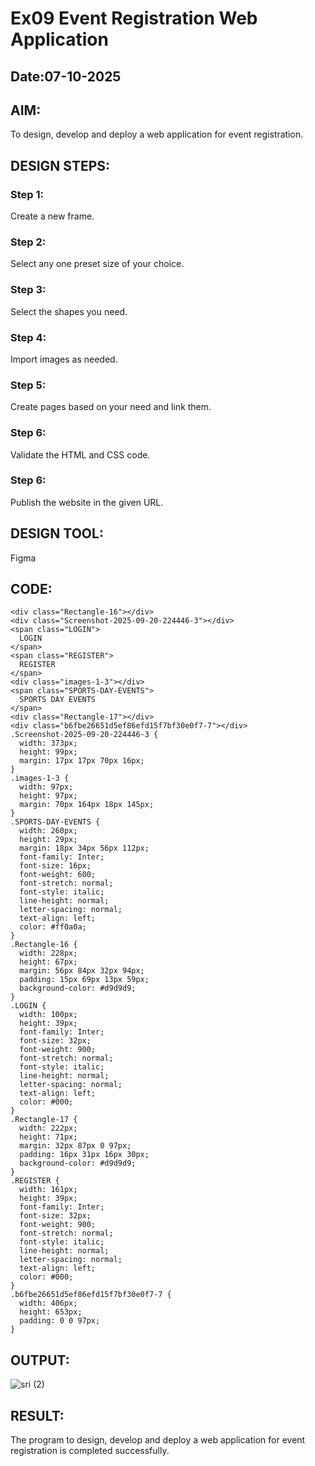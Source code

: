 # Ex09 Event Registration Web Application
## Date:07-10-2025

## AIM:
To design, develop and deploy a web application for event registration.

## DESIGN STEPS:

### Step 1:
Create a new frame.

### Step 2:
Select any one preset size of your choice.

### Step 3:
Select the shapes you need.

### Step 4:
Import images as needed.

### Step 5:
Create pages based on your need and link them.

### Step 6:

Validate the HTML and CSS code.

### Step 6:

Publish the website in the given URL.

## DESIGN TOOL:
Figma

## CODE:
```
<div class="Rectangle-16"></div>
<div class="Screenshot-2025-09-20-224446-3"></div>
<span class="LOGIN">
  LOGIN
</span>
<span class="REGISTER">
  REGISTER
</span>
<div class="images-1-3"></div>
<span class="SPORTS-DAY-EVENTS">
  SPORTS DAY EVENTS
</span>
<div class="Rectangle-17"></div>
<div class="b6fbe26651d5ef86efd15f7bf30e0f7-7"></div>
.Screenshot-2025-09-20-224446-3 {
  width: 373px;
  height: 99px;
  margin: 17px 17px 70px 16px;
}
.images-1-3 {
  width: 97px;
  height: 97px;
  margin: 70px 164px 18px 145px;
}
.SPORTS-DAY-EVENTS {
  width: 260px;
  height: 29px;
  margin: 18px 34px 56px 112px;
  font-family: Inter;
  font-size: 16px;
  font-weight: 600;
  font-stretch: normal;
  font-style: italic;
  line-height: normal;
  letter-spacing: normal;
  text-align: left;
  color: #ff0a0a;
}
.Rectangle-16 {
  width: 228px;
  height: 67px;
  margin: 56px 84px 32px 94px;
  padding: 15px 69px 13px 59px;
  background-color: #d9d9d9;
}
.LOGIN {
  width: 100px;
  height: 39px;
  font-family: Inter;
  font-size: 32px;
  font-weight: 900;
  font-stretch: normal;
  font-style: italic;
  line-height: normal;
  letter-spacing: normal;
  text-align: left;
  color: #000;
}
.Rectangle-17 {
  width: 222px;
  height: 71px;
  margin: 32px 87px 0 97px;
  padding: 16px 31px 16px 30px;
  background-color: #d9d9d9;
}
.REGISTER {
  width: 161px;
  height: 39px;
  font-family: Inter;
  font-size: 32px;
  font-weight: 900;
  font-stretch: normal;
  font-style: italic;
  line-height: normal;
  letter-spacing: normal;
  text-align: left;
  color: #000;
}
.b6fbe26651d5ef86efd15f7bf30e0f7-7 {
  width: 406px;
  height: 653px;
  padding: 0 0 97px;
}
```


## OUTPUT:
![sri (2)](https://github.com/user-attachments/assets/759df396-097e-4062-af6b-977f680c9a8d)



## RESULT:
The program to design, develop and deploy a web application for event registration is completed successfully.
